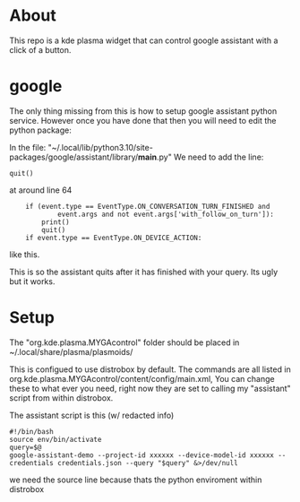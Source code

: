 # About
This repo is a kde plasma widget that can control google assistant with a click of a button.

# google
The only thing missing from this is how to setup google assistant python service.
However once you have done that then you will need to edit the python package:

In the file:
"~/.local/lib/python3.10/site-packages/google/assistant/library/__main__.py"
We need to add the line:
```
quit()
```
at around line 64
```
    if (event.type == EventType.ON_CONVERSATION_TURN_FINISHED and
            event.args and not event.args['with_follow_on_turn']):
        print()
        quit()
    if event.type == EventType.ON_DEVICE_ACTION:
```
like this.

This is so the assistant quits after it has finished with your query.
Its ugly but it works.

# Setup
The "org.kde.plasma.MYGAcontrol" folder should be placed in ~/.local/share/plasma/plasmoids/

This is configued to use distrobox by default. The commands are all listed in org.kde.plasma.MYGAcontrol/content/config/main.xml, You can change these to what ever you need, right now they are set to calling my "assistant" script from within distrobox. 

The assistant script is this (w/ redacted info)
```
#!/bin/bash
source env/bin/activate
query=$@
google-assistant-demo --project-id xxxxxx --device-model-id xxxxxx --credentials credentials.json --query "$query" &>/dev/null
```
we need the source line because thats the python enviroment within distrobox


